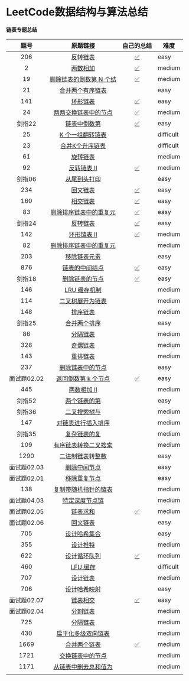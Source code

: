 
# LeetCode数据结构与算法总结


**链表专题总结**

|    题号     |                           原题链接                           |                          自己的总结                          | 难度      |
| :---------: | :----------------------------------------------------------: | :----------------------------------------------------------: | --------- |
|     206     | [反转链表](https://leetcode-cn.com/problems/reverse-linked-list) | [✅](https://github.com/duanxiao0805/LeetCode-/blob/main/206.反转链表.md) | easy      |
|      2      | [两数相加](https://leetcode-cn.com/problems/add-two-numbers) | [✅](https://github.com/duanxiao0805/LeetCode-/blob/main/2.两数相加.md) | medium    |
|     19      | [删除链表的倒数第 N 个结](https://leetcode-cn.com/problems/remove-nth-node-from-end-of-list) | [✅](https://github.com/duanxiao0805/LeetCode-/blob/main/(二刷)19.删除链表的倒数第N个结点.md) | medium    |
|     21      | [合并两个有序链表](https://leetcode-cn.com/problems/merge-two-sorted-lists) |                                                              | easy      |
|     141     | [环形链表](https://leetcode-cn.com/problems/linked-list-cycle) | [✅](https://github.com/duanxiao0805/LeetCode-/blob/main/141.环形链表.md) | easy      |
|     24      | [两两交换链表中的节点](https://leetcode-cn.com/problems/swap-nodes-in-pairs) | [✅](https://github.com/duanxiao0805/LeetCode-/blob/main/24.两两交换链表中的节点.md) | medium    |
|   剑指22    | [链表中倒数第](https://leetcode-cn.com/problems/lian-biao-zhong-dao-shu-di-kge-jie-dian-lcof) | [✅](https://github.com/duanxiao0805/LeetCode-/blob/main/剑指Offer22.链表中倒数第k个节点.md) | easy      |
|     25      | [K 个一组翻转链表](https://leetcode-cn.com/problems/reverse-nodes-in-k-group) |                                                              | difficult |
|     23      | [合并K个升序链表](https://leetcode-cn.com/problems/merge-k-sorted-lists) |                                                              | difficult |
|     61      |   [旋转链表](https://leetcode-cn.com/problems/rotate-list)   |                                                              | medium    |
|     92      | [反转链表 II](https://leetcode-cn.com/problems/reverse-linked-list-ii) | [✅](https://github.com/duanxiao0805/LeetCode-/blob/main/92.反转链表II.md) | medium    |
|   剑指06    | [从尾到头打印](https://leetcode-cn.com/problems/cong-wei-dao-tou-da-yin-lian-biao-lcof) |                                                              | easy      |
|     234     | [回文链表](https://leetcode-cn.com/problems/palindrome-linked-list) | [✅](https://github.com/duanxiao0805/LeetCode-/blob/main/234.回文链表.md) | easy      |
|     160     | [相交链表](https://leetcode-cn.com/problems/intersection-of-two-linked-lists) | [✅](https://github.com/duanxiao0805/LeetCode-/blob/main/160.相交链表.md) | easy      |
|     83      | [删除排序链表中的重复元](https://leetcode-cn.com/problems/remove-duplicates-from-sorted-list) | [✅](https://github.com/duanxiao0805/LeetCode-/blob/main/83.删除排序链表中的重复元素.md) | easy      |
|   剑指24    | [反转链表](https://leetcode-cn.com/problems/fan-zhuan-lian-biao-lcof) | [✅](https://github.com/duanxiao0805/LeetCode-/blob/main/剑指Offer24.反转链表.md) | easy      |
|     142     | [环形链表 II](https://leetcode-cn.com/problems/linked-list-cycle-ii) | [✅](https://github.com/duanxiao0805/LeetCode-/blob/main/142.环形链表II.md) | medium    |
|     82      | [删除排序链表中的重复元](https://leetcode-cn.com/problems/remove-duplicates-from-sorted-list-ii) |                                                              | medium    |
|     203     | [移除链表元素](https://leetcode-cn.com/problems/remove-linked-list-elements) |                                                              | easy      |
|     876     | [链表的中间结点](https://leetcode-cn.com/problems/middle-of-the-linked-list) | [✅](https://github.com/duanxiao0805/LeetCode-/blob/main/876.链表的中间结点.md) | easy      |
|   剑指18    | [删除链表的节点](https://leetcode-cn.com/problems/shan-chu-lian-biao-de-jie-dian-lcof) | [✅](https://github.com/duanxiao0805/LeetCode-/blob/main/剑指Offer18.删除链表的节点.md) | easy      |
|     146     |  [LRU 缓存机制](https://leetcode-cn.com/problems/lru-cache)  |                                                              | medium    |
|     114     | [二叉树展开为链表](https://leetcode-cn.com/problems/flatten-binary-tree-to-linked-list) |                                                              | medium    |
|     148     |    [排序链表](https://leetcode-cn.com/problems/sort-list)    |                                                              | medium    |
|   剑指25    | [合并两个排序](https://leetcode-cn.com/problems/he-bing-liang-ge-pai-xu-de-lian-biao-lcof) |                                                              | easy      |
|     86      | [分隔链表](https://leetcode-cn.com/problems/partition-list)  |                                                              | medium    |
|     328     | [奇偶链表](https://leetcode-cn.com/problems/odd-even-linked-list) |                                                              | medium    |
|     143     |  [重排链表](https://leetcode-cn.com/problems/reorder-list)   |                                                              | medium    |
|     237     | [删除链表中的节点](https://leetcode-cn.com/problems/delete-node-in-a-linked-list) |                                                              | easy      |
| 面试题02.02 | [返回倒数第 k 个节点](https://leetcode-cn.com/problems/kth-node-from-end-of-list-lcci) | [✅](https://github.com/duanxiao0805/LeetCode-/blob/main/面试题02.02.返回倒数第k个节点.md) | easy      |
|     445     | [两数相加 II](https://leetcode-cn.com/problems/add-two-numbers-ii) |                                                              | medium    |
|   剑指52    | [两个链表的第](https://leetcode-cn.com/problems/liang-ge-lian-biao-de-di-yi-ge-gong-gong-jie-dian-lcof) |                                                              | easy      |
|   剑指36    | [ 二叉搜索树与](https://leetcode-cn.com/problems/er-cha-sou-suo-shu-yu-shuang-xiang-lian-biao-lcof) |                                                              | medium    |
|     147     | [对链表进行插入排序](https://leetcode-cn.com/problems/insertion-sort-list) |                                                              | medium    |
|   剑指35    | [复杂链表的复](https://leetcode-cn.com/problems/fu-za-lian-biao-de-fu-zhi-lcof) |                                                              | medium    |
|     109     | [有序链表转换二叉搜索](https://leetcode-cn.com/problems/convert-sorted-list-to-binary-search-tree) |                                                              | medium    |
|    1290     | [二进制链表转整数](https://leetcode-cn.com/problems/convert-binary-number-in-a-linked-list-to-integer) |                                                              | easy      |
| 面试题02.03 | [删除中间节点](https://leetcode-cn.com/problems/delete-middle-node-lcci) |                                                              | easy      |
| 面试题02.01 | [移除重复节点](https://leetcode-cn.com/problems/remove-duplicate-node-lcci) |                                                              | easy      |
|     138     | [ 复制带随机指针的链表](https://leetcode-cn.com/problems/copy-list-with-random-pointer) |                                                              | medium    |
| 面试题04.03 | [特定深度节点链](https://leetcode-cn.com/problems/list-of-depth-lcci) |                                                              | medium    |
| 面试题02.05 | [ 链表求和](https://leetcode-cn.com/problems/sum-lists-lcci) | [✅](https://github.com/duanxiao0805/LeetCode-/blob/main/面试题02.05.链表求和.md) | medium    |
| 面试题02.06 | [ 回文链表](https://leetcode-cn.com/problems/palindrome-linked-list-lcci) |                                                              | easy      |
|     705     | [设计哈希集合](https://leetcode-cn.com/problems/design-hashset) |                                                              | easy      |
|     355     | [设计推特](https://leetcode-cn.com/problems/design-twitter)  |                                                              | medium    |
|     622     | [设计循环队列](https://leetcode-cn.com/problems/design-circular-queue) | [✅](https://github.com/duanxiao0805/LeetCode-/blob/main/622.设计循环队列.md) | medium    |
|     460     |    [LFU 缓存](https://leetcode-cn.com/problems/lfu-cache)    |                                                              | difficult |
|     707     | [设计链表](https://leetcode-cn.com/problems/design-linked-list) |                                                              | medium    |
|     706     | [设计哈希映射](https://leetcode-cn.com/problems/design-hashmap) |                                                              | easy      |
| 面试题02.07 | [ 链表相交](https://leetcode-cn.com/problems/intersection-of-two-linked-lists-lcci) | [✅](https://github.com/duanxiao0805/LeetCode-/blob/main/面试题02.07链表相交.md) | easy      |
| 面试题02.04 | [分割链表](https://leetcode-cn.com/problems/partition-list-lcci) |                                                              | medium    |
|     725     | [分隔链表](https://leetcode-cn.com/problems/split-linked-list-in-parts) |                                                              | medium    |
|     430     | [扁平化多级双向链表](https://leetcode-cn.com/problems/flatten-a-multilevel-doubly-linked-list) |                                                              | medium    |
|    1669     | [合并两个链表](https://leetcode-cn.com/problems/merge-in-between-linked-lists) | [✅](https://github.com/duanxiao0805/LeetCode-/blob/main/1669.合并两个链表.md) | medium    |
|    1721     | [交换链表中的节点](https://leetcode-cn.com/problems/swapping-nodes-in-a-linked-list) |                                                              | medium    |
|    1171     | [从链表中删去总和值为](https://leetcode-cn.com/problems/remove-zero-sum-consecutive-nodes-from-linked-list) |                                                              | medium    |
|             |                                                              |                                                              |           |



